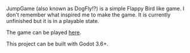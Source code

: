JumpGame (also known as DogFly!?) is a simple Flappy Bird like game. I don't remember what inspired me to make the game. It is currently unfinished but it is in a playable state.

The game can be played [here](https://dudex.itch.io/jump-game).

This project can be built with Godot 3.6+.